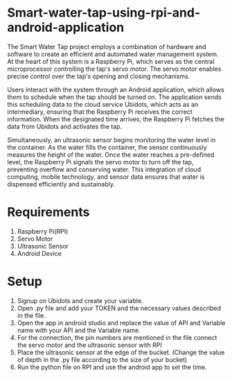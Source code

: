 # Smart-water-tap-using-rpi-and-android-application

The Smart Water Tap project employs a combination of hardware and software to create an efficient and automated water management system. At the heart of this system is a Raspberry Pi, which serves as the central microprocessor controlling the tap's servo motor. The servo motor enables precise control over the tap's opening and closing mechanisms.

Users interact with the system through an Android application, which allows them to schedule when the tap should be turned on. The application sends this scheduling data to the cloud service Ubidots, which acts as an intermediary, ensuring that the Raspberry Pi receives the correct information. When the designated time arrives, the Raspberry Pi fetches the data from Ubidots and activates the tap.

Simultaneously, an ultrasonic sensor begins monitoring the water level in the container. As the water fills the container, the sensor continuously measures the height of the water. Once the water reaches a pre-defined level, the Raspberry Pi signals the servo motor to turn off the tap, preventing overflow and conserving water. This integration of cloud computing, mobile technology, and sensor data ensures that water is dispensed efficiently and sustainably.

# Requirements
1. Raspberry Pi(RPI)
2. Servo Motor
3. Ultrasonic Sensor
4. Android Device

# Setup
1. Signup on Ubidots and create your variable.
2. Open .py file and add your TOKEN and the necessary values described in the file.
3. Open the app in android studio and replace the value of API and Variable name with your API and the Variable name.
4. For the connection, the pin numbers are mentioned in the file connect the servo motor and the ultrasonic sensor with RPI
5. Place the ultrasonic sensor at the edge of the bucket. (Change the value of depth in the .py file according to the size of your bucket)
5. Run the python file on RPI and use the android app to set the time.
